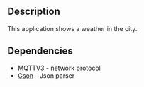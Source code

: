 ## Description
This application shows a weather in the city.

## Dependencies
- [MQTTV3](https://mvnrepository.com/artifact/org.eclipse.paho/org.eclipse.paho.client.mqttv3) - network protocol
- [Gson](https://mvnrepository.com/artifact/com.google.code.gson/gson) - Json parser